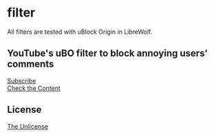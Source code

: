# filter
All filters are tested with uBlock Origin in LibreWolf.
## YouTube's uBO filter to block annoying users' comments
[Subscribe](https://subscribe.adblockplus.org?location=https://codeberg.org/cc5efd7b0/filter/raw/branch/main/filter/youtube_comment.txt&title=YouTube's%20uBO%20filter%20to%20block%20annoying%20users'%20comments)  
[Check the Content](filter/youtube_comment.txt)

## License
[The Unlicense](LICENSE)